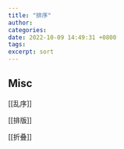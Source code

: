 ```yaml
---
title: "排序"
author: 
categories: 
date: 2022-10-09 14:49:31 +0800
tags: 
excerpt: sort
---
```








## Misc

[[乱序]]

[[排版]]

[[折叠]]


